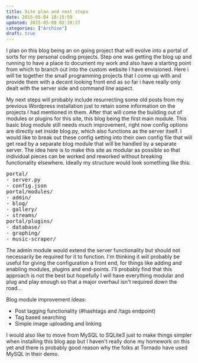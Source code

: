 ```yaml
---
title: Site plan and next steps
date: 2015-05-04 18:15:55
updated: 2015-05-09 02:19:27
categories: ["Archive"]
draft: true
---
```


I plan on this blog being an on going project that will evolve into a portal of sorts for my personal coding projects. Step one was getting the blog up and running to have a place to document my work and also have a starting point from which to branch out into the custom website I have envisioned. Here i will tie together the small programming projects that I come up with and provide them with a decent looking front end as so far i have really only dealt with the server side and command line aspect.

My next steps will probably include resurrecting some old posts from my previous Wordpress installation just to retain some information on the projects I had mentioned in them. After that will come the building out of modules or plugins for this site, this blog being the first main module. This basic blog module still needs much improvement, right now config options are directly set inside blog.py, which also functions as the server itself. I would like to break out these config setting into their own config file that will get read by a separate blog module that will be handled by a separate server. The idea here is to make this site as modular as possible so that individual pieces can be worked and reworked without breaking functionality elsewhere. Ideally my structure would look something like this:

<pre class="prettyprint">
portal/
- server.py
- config.json
portal/modules/
- admin/
- blog/
- gallery/
- streams/
portal/plugins/
- database/
- graphing/
- music-scraper/
</pre>

The admin module would extend the server functionality but should not necessarily be required for it to function. I'm thinking it will probably be useful for giving the configuration a front end, for things like adding and enabling modules, plugins and end-points. I'll probably find that this approach is not the best but hopefully I will have everything modular and plug and play enough so that a major overhaul isn't required down the road...

Blog module improvement ideas:

* Post tagging functionality (#hashtags and /tags endpoint)
* Tag based searching
* Simple image uploading and linking

I would also like to move from MySQL to SQLite3 just to make things simpler when installing this blog app but I haven't really done my homework on this yet and there is probably good reason why the folks at Tornado have used MySQL in their demo.